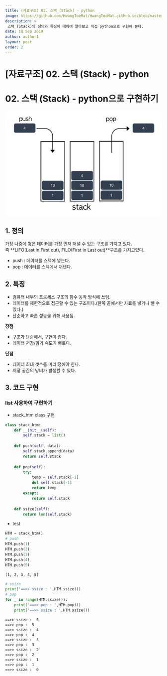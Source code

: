 ```yaml
---
title: (자료구조) 02. 스택 (Stack) - python
image: https://github.com/HwangToeMat/HwangToeMat.github.io/blob/master/Computer-Science/image/02.stack/image1.png?raw=true
description: >
 스택 (Stack)의 정의와 특징에 대하여 알아보고 직접 python으로 구현해 본다.
date: 18 Sep 2019
author: author1
layout: post
order: 2
---
```


# [자료구조] 02. 스택 (Stack) - python

# 02. 스택 (Stack) - python으로 구현하기

<img src="https://github.com/HwangToeMat/HwangToeMat.github.io/blob/master/Computer-Science/image/02.stack/image1.png?raw=true" style="max-width:100%;margin-left: auto; margin-right: auto; display: block;">

## 1. 정의

가장 나중에 쌓은 데이터를 가장 먼저 꺼낼 수 있는 구조를 가지고 있다.<br>
즉 **LIFO(Last in First out), FILO(First in Last out)**구조를 가지고있다.<br>
* push : 데이터를 스택에 넣는다.<br>
* pop : 데이터를 스택에서 꺼낸다.

## 2. 특징

* 컴퓨터 내부의 프로세스 구조의 함수 동작 방식에 쓰임.<br>
* 데이터를 제한적으로 접근할 수 있는 구조이다.(한쪽 끝에서만 자료를 넣거나 뺄 수 있다.)
* 단순하고 빠른 성능을 위해 사용됨.

**장점**
  - 구조가 단순해서, 구현이 쉽다.
  - 데이터 저장/읽기 속도가 빠르다.<br>
  
**단점** 
  - 데이터 최대 갯수를 미리 정해야 한다.
  - 저장 공간의 낭비가 발생할 수 있다.

## 3. 코드 구현

### list 사용하여 구현하기

* stack_htm class 구현


```python
class stack_htm:
    def __init__(self):
        self.stack = list()
    
    def push(self, data):
        self.stack.append(data)
        return self.stack
    
    def pop(self):
        try:
            temp = self.stack[-1]
            del self.stack[-1]
            return temp
        except:
            return self.stack
    
    def ssize(self):
        return len(self.stack)
```

* test


```python
HTM = stack_htm()
# push
HTM.push(1)
HTM.push(2)
HTM.push(3)
HTM.push(4)
HTM.push(5)
```




    [1, 2, 3, 4, 5]




```python
# ssize
print('==>> ssize : ',HTM.ssize())
# pop
for _ in range(HTM.ssize()):
    print('==>> pop : ',HTM.pop())
    print('==>> ssize : ',HTM.ssize())
```

    ==>> ssize :  5
    ==>> pop :  5
    ==>> ssize :  4
    ==>> pop :  4
    ==>> ssize :  3
    ==>> pop :  3
    ==>> ssize :  2
    ==>> pop :  2
    ==>> ssize :  1
    ==>> pop :  1
    ==>> ssize :  0
    
